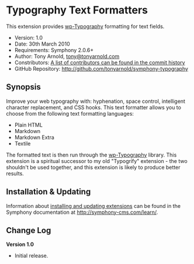 # Typography Text Formatters #

This extension provides [wp-Typography][wp-Typography] formatting for text fields.

- Version: 1.0
- Date: 30th March 2010
- Requirements: Symphony 2.0.6+
- Author: Tony Arnold, tony@tonyarnold.com
- Constributors: [A list of contributors can be found in the commit history](http://github.com/tonyarnold/symphony-typography/commits/master)
- GitHub Repository: <http://github.com/tonyarnold/symphony-typography>

## Synopsis

Improve your web typography with: hyphenation, space control, intelligent character replacement, and CSS hooks. This text formatter allows you to choose from the following text formatting languages:

* Plain HTML
* Markdown
* Markdown Extra
* Textile

The formatted text is then run through the [wp-Typography][wp-Typography] library. This extension is a spiritual successor to my old "Typogrify" extension - the two shouldn't be used together, and this extension is likely to produce better results.

## Installation & Updating

Information about [installing and updating extensions](http://symphony-cms.com/learn/tasks/view/install-an-extension/) can be found in the Symphony documentation at <http://symphony-cms.com/learn/>.


## Change Log

**Version 1.0**

- Initial release.


 [wp-Typography]: http://kingdesk.com/projects/wp-typography/